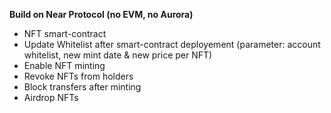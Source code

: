 **Build on Near Protocol (no EVM, no Aurora)**

- NFT smart-contract
- Update Whitelist after smart-contract deployement (parameter: account whitelist, new mint date & new price per NFT)
- Enable NFT minting
- Revoke NFTs from holders
- Block transfers after minting
- Airdrop NFTs
